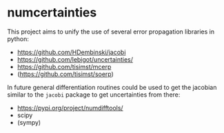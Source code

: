 # numcertainties

This project aims to unify the use of several error propagation libraries in python:

- <https://github.com/HDembinski/jacobi>
- <https://github.com/lebigot/uncertainties/>
- <https://github.com/tisimst/mcerp>
- (<https://github.com/tisimst/soerp>)

In future general differentiation routines could be used to get the jacobian similar to the `jacobi` package to get uncertainties from there:

- <https://pypi.org/project/numdifftools/>
- scipy
- (sympy)
